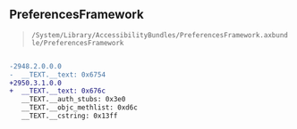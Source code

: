 ## PreferencesFramework

> `/System/Library/AccessibilityBundles/PreferencesFramework.axbundle/PreferencesFramework`

```diff

-2948.2.0.0.0
-  __TEXT.__text: 0x6754
+2950.3.1.0.0
+  __TEXT.__text: 0x676c
   __TEXT.__auth_stubs: 0x3e0
   __TEXT.__objc_methlist: 0xd6c
   __TEXT.__cstring: 0x13ff

```
